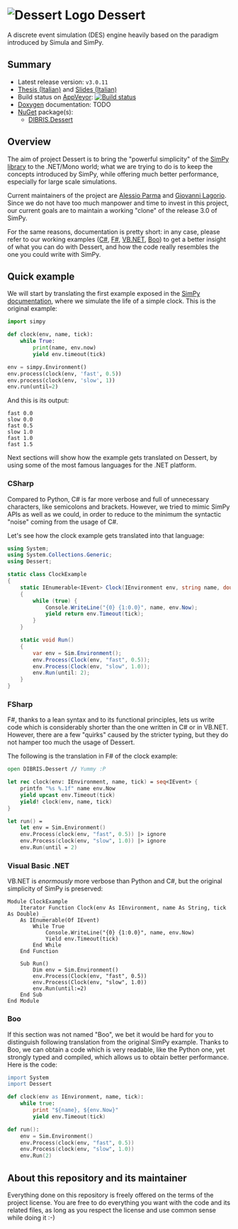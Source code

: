 ![](https://googledrive.com/host/0B8v0ikF4z2BiR29YQmxfSlE1Sms/Progetti/Dessert/logo-64.png "Dessert Logo") Dessert
==================================================================================================================

A discrete event simulation (DES) engine heavily based on the paradigm introduced by Simula and SimPy.

## Summary ##

* Latest release version: `v3.0.11`
* [Thesis (Italian)](http://pomma89.altervista.org/doc/mthesis-essay.pdf) and [Slides (Italian)](http://pomma89.altervista.org/doc/mthesis-slides.pdf)
* Build status on [AppVeyor](https://ci.appveyor.com): [![Build status](https://ci.appveyor.com/api/projects/status/7qgv5o7or96rr8a2?svg=true)](https://ci.appveyor.com/project/pomma89/dessert)
* [Doxygen](http://www.stack.nl/~dimitri/doxygen/index.html) documentation: TODO
* [NuGet](https://www.nuget.org) package(s):
    + [DIBRIS.Dessert](https://www.nuget.org/packages/Dessert/)

Overview
--------

The aim of project Dessert is to bring the "powerful simplicity" of the [SimPy library](https://bitbucket.org/simpy/simpy/) to the .NET/Mono world; what we are trying to do is to keep the concepts introduced by SimPy, while offering much better performance, especially for large scale simulations.

Current maintainers of the project are [Alessio Parma](http://pomma89.altervista.org/) and [Giovanni Lagorio](http://www.disi.unige.it/person/LagorioG/). Since we do not have too much manpower and time to invest in this project, our current goals are to maintain a working "clone" of the release 3.0 of SimPy.

For the same reasons, documentation is pretty short: in any case, please refer to our working examples ([C#](https://github.com/pomma89/Dessert/tree/master/Dessert.Examples.CSharp), [F#](https://github.com/pomma89/Dessert/tree/master/Dessert.Examples.FSharp), [VB.NET](https://github.com/pomma89/Dessert/tree/master/Dessert.Examples.VisualBasic), [Boo](https://github.com/pomma89/Dessert/tree/master/Dessert.Examples.Boo)) to get a better insight of what you can do with Dessert, and how the code really resembles the one you could write with SimPy.

Quick example
-------------

We will start by translating the first example exposed in the [SimPy documentation](https://simpy.readthedocs.org/en/latest/index.html), where we simulate the life of a simple clock. This is the original example:

```py
import simpy

def clock(env, name, tick):
    while True:
        print(name, env.now)
        yield env.timeout(tick)

env = simpy.Environment()
env.process(clock(env, 'fast', 0.5))
env.process(clock(env, 'slow', 1))
env.run(until=2)
```

And this is its output:

```
fast 0.0
slow 0.0
fast 0.5
slow 1.0
fast 1.0
fast 1.5
```

Next sections will show how the example gets translated on Dessert, by using some of the most famous languages for the .NET platform.

### CSharp

Compared to Python, C# is far more verbose and full of unnecessary characters, like semicolons and brackets. However, we tried to mimic SimPy APIs as well as we could, in order to reduce to the minimum the syntactic "noise" coming from the usage of C#.

Let's see how the clock example gets translated into that language:

```cs
using System;
using System.Collections.Generic;
using Dessert;

static class ClockExample
{
    static IEnumerable<IEvent> Clock(IEnvironment env, string name, double tick)
    {
        while (true) {
            Console.WriteLine("{0} {1:0.0}", name, env.Now);
            yield return env.Timeout(tick);
        }
    }

    static void Run()
    {
        var env = Sim.Environment();
        env.Process(Clock(env, "fast", 0.5));
        env.Process(Clock(env, "slow", 1.0));
        env.Run(until: 2);
    }
}
```

### FSharp

F#, thanks to a lean syntax and to its functional principles, lets us write code which is considerably shorter than the one written in C# or in VB.NET. However, there are a few "quirks" caused by the stricter typing, but they do not hamper too much the usage of Dessert.

The following is the translation in F# of the clock example:

```fs
open DIBRIS.Dessert // Yummy :P

let rec clock(env: IEnvironment, name, tick) = seq<IEvent> { 
    printfn "%s %.1f" name env.Now 
    yield upcast env.Timeout(tick)
    yield! clock(env, name, tick)
}

let run() =
    let env = Sim.Environment() 
    env.Process(clock(env, "fast", 0.5)) |> ignore
    env.Process(clock(env, "slow", 1.0)) |> ignore
    env.Run(until = 2)
```

### Visual Basic .NET

VB.NET is _enormously_ more verbose than Python and C#, but the original simplicity of SimPy is preserved:

```vbnet
Module ClockExample
    Iterator Function Clock(env As IEnvironment, name As String, tick As Double) _
    As IEnumerable(Of IEvent)
        While True
            Console.WriteLine("{0} {1:0.0}", name, env.Now)
            Yield env.Timeout(tick)
        End While
    End Function

    Sub Run()
        Dim env = Sim.Environment()
        env.Process(Clock(env, "fast", 0.5))
        env.Process(Clock(env, "slow", 1.0))
        env.Run(until:=2)
    End Sub
End Module
```

### Boo

If this section was not named "Boo", we bet it would be hard for you to distinguish following translation from the original SimPy example. Thanks to Boo, we can obtain a code which is very readable, like the Python one, yet strongly typed and compiled, which allows us to obtain better performance. Here is the code:

```boo
import System
import Dessert

def clock(env as IEnvironment, name, tick):
	while true:
		print "${name}, ${env.Now}"
		yield env.Timeout(tick)

def run():
	env = Sim.Environment()
	env.Process(clock(env, "fast", 0.5))
	env.Process(clock(env, "slow", 1.0))
	env.Run(2)
```

## About this repository and its maintainer ##

Everything done on this repository is freely offered on the terms of the project license. You are free to do everything you want with the code and its related files, as long as you respect the license and use common sense while doing it :-)
